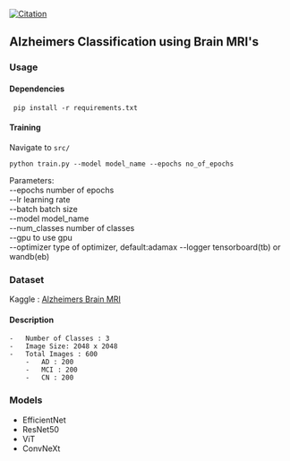 <a href="https://zenodo.org/badge/latestdoi/264818686"><img src="https://zenodo.org/badge/264818686.svg" alt="Citation"></a>
## Alzheimers Classification using Brain MRI's

### Usage

#### Dependencies
` pip install -r requirements.txt`

#### Training 
Navigate to `src/`

`python train.py --model model_name --epochs no_of_epochs`

Parameters: <br>
--epochs number of epochs <br>
--lr learning rate <br>
--batch batch size <br>
--model model_name <br>
--num_classes number of classes <br>
--gpu to use gpu <br>
--optimizer type of optimizer, default:adamax
--logger tensorboard(tb) or wandb(eb) <br>


### Dataset

Kaggle : [Alzheimers Brain MRI](https://www.kaggle.com/datasets/basheersaeed/alzheimers-brain-mri)

#### Description
    -   Number of Classes : 3
    -   Image Size: 2048 x 2048
    -   Total Images : 600
        -   AD : 200
        -   MCI : 200
        -   CN : 200

### Models
 -  EfficientNet
 -  ResNet50
 -  ViT
 -  ConvNeXt


